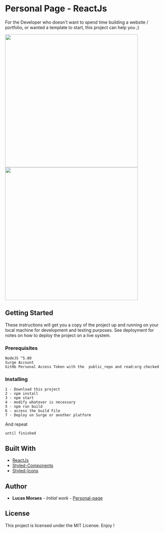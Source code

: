 # Personal Page - ReactJs 

For the Developer who doesn't want to spend time building a website / portfolio, 
or wanted a template to start, this project can help you ;)

<img src="https://user-images.githubusercontent.com/50468352/73944169-e32d0f80-48d0-11ea-8dc9-c91cdf4756d2.png" width="432" /> <img src="https://user-images.githubusercontent.com/50468352/73944173-e45e3c80-48d0-11ea-8b9a-d894e7d678f4.png" width="432" /> 





## Getting Started

These instructions will get you a copy of the project up and running on your local machine for development and testing purposes. See deployment for notes on how to deploy the project on a live system.

### Prerequisites

```
NodeJS ^5.00
Surge Account
GitHb Personal Access Token with the  public_repo and read:org checked
```

### Installing

```
1 - Download this project
2 - npm install
3 - npm start
4 - modify whatever is necessary
5 - npm run build
6 - access the build File
7 - Deploy on Surge or another platform
```

And repeat

```
until finished
```

## Built With

* [ReactJs](https://pt-br.reactjs.org/)
* [Styled-Components](https://styled-components.com/)
* [Styled-Icons](https://styled-icons.js.org/)


## Author

* **Lucas Moraes** - *Initial work* - [Personal-page](https://github.com/lucas-moraes/personal-page)

## License

This project is licensed under the MIT License. Enjoy !

